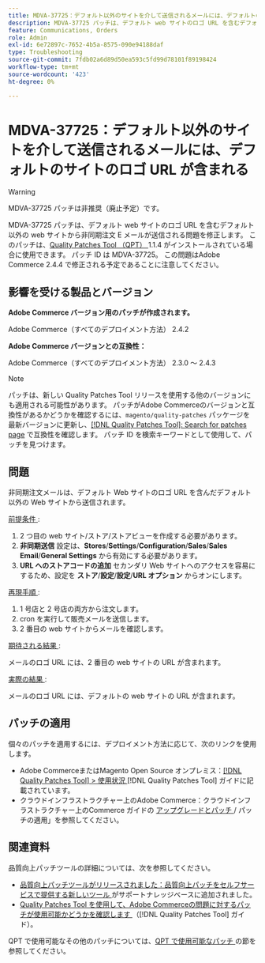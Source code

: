 ```yaml
---
title: MDVA-37725：デフォルト以外のサイトを介して送信されるメールには、デフォルトのサイトのロゴ URL が含まれる
description: MDVA-37725 パッチは、デフォルト web サイトのロゴ URL を含むデフォルト以外の web サイトから非同期注文 E メールが送信される問題を修正します。
feature: Communications, Orders
role: Admin
exl-id: 6e72897c-7652-4b5a-8575-090e94188daf
type: Troubleshooting
source-git-commit: 7fdb02a6d89d50ea593c5fd99d78101f89198424
workflow-type: tm+mt
source-wordcount: '423'
ht-degree: 0%

---
```


# MDVA-37725：デフォルト以外のサイトを介して送信されるメールには、デフォルトのサイトのロゴ URL が含まれる

>[!WARNING]
>
> MDVA-37725 パッチは非推奨（廃止予定）です。

MDVA-37725 パッチは、デフォルト web サイトのロゴ URL を含むデフォルト以外の web サイトから非同期注文 E メールが送信される問題を修正します。 このパッチは、[Quality Patches Tool （QPT） ](https://experienceleague.adobe.com/en/docs/commerce-operations/tools/quality-patches-tool/quality-patches-tool-to-self-serve-quality-patches)1.1.4 がインストールされている場合に使用できます。 パッチ ID は MDVA-37725。 この問題はAdobe Commerce 2.4.4 で修正される予定であることに注意してください。

## 影響を受ける製品とバージョン

**Adobe Commerce バージョン用のパッチが作成されます。**

Adobe Commerce（すべてのデプロイメント方法） 2.4.2

**Adobe Commerce バージョンとの互換性：**

Adobe Commerce（すべてのデプロイメント方法） 2.3.0 ～ 2.4.3

>[!NOTE]
>
>パッチは、新しい Quality Patches Tool リリースを使用する他のバージョンにも適用される可能性があります。 パッチがAdobe Commerceのバージョンと互換性があるかどうかを確認するには、`magento/quality-patches` パッケージを最新バージョンに更新し、[[!DNL Quality Patches Tool]: Search for patches page](https://experienceleague.adobe.com/en/docs/commerce-operations/tools/quality-patches-tool/quality-patches-tool-to-self-serve-quality-patches) で互換性を確認します。 パッチ ID を検索キーワードとして使用して、パッチを見つけます。

## 問題

非同期注文メールは、デフォルト Web サイトのロゴ URL を含んだデフォルト以外の Web サイトから送信されます。

<u> 前提条件 </u>:

1. 2 つ目の web サイト/ストア/ストアビューを作成する必要があります。
1. **非同期送信** 設定は、**Stores**/**Settings**/**Configuration**/**Sales**/**Sales Email**/**General Settings** から有効にする必要があります。
1. **URL へのストアコードの追加** セカンダリ Web サイトへのアクセスを容易にするため、設定を **ストア**/**設定**/**設定**/**URL オプション** からオンにします。

<u> 再現手順 </u>:

1. 1 号店と 2 号店の両方から注文します。
1. cron を実行して販売メールを送信します。
1. 2 番目の web サイトからメールを確認します。

<u> 期待される結果 </u>:

メールのロゴ URL には、2 番目の web サイトの URL が含まれます。

<u> 実際の結果 </u>:

メールのロゴ URL には、デフォルトの web サイトの URL が含まれます。

## パッチの適用

個々のパッチを適用するには、デプロイメント方法に応じて、次のリンクを使用します。

* Adobe CommerceまたはMagento Open Source オンプレミス：[[!DNL Quality Patches Tool] > 使用状況 ](/help/tools/quality-patches-tool/usage.md)[!DNL Quality Patches Tool] ガイドに記載されています。
* クラウドインフラストラクチャー上のAdobe Commerce：クラウドインフラストラクチャー上のCommerce ガイドの [ アップグレードとパッチ ](https://experienceleague.adobe.com/docs/commerce-cloud-service/user-guide/develop/upgrade/apply-patches.html)/ パッチの適用」を参照してください。

## 関連資料

品質向上パッチツールの詳細については、次を参照してください。

* [ 品質向上パッチツールがリリースされました：品質向上パッチをセルフサービスで提供する新しいツール ](https://experienceleague.adobe.com/en/docs/commerce-operations/tools/quality-patches-tool/quality-patches-tool-to-self-serve-quality-patches) がサポートナレッジベースに追加されました。
* [Quality Patches Tool を使用して、Adobe Commerceの問題に対するパッチが使用可能かどうかを確認します ](/help/tools/quality-patches-tool/patches-available-in-qpt/check-patch-for-magento-issue-with-magento-quality-patches.md) （[!DNL Quality Patches Tool] ガイド）。

QPT で使用可能なその他のパッチについては、[QPT で使用可能なパッチ ](https://experienceleague.adobe.com/tools/commerce-quality-patches/index.html) の節を参照してください。
